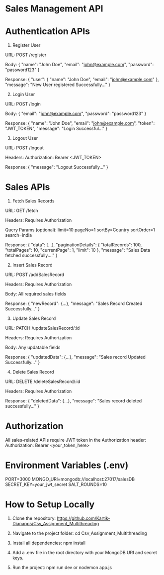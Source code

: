 # Sales Management API

# Authentication APIs

1. Register User

URL: POST /register

Body:
{
  "name": "John Doe",
  "email": "john@example.com",
  "password": "password123"
}

Response:
{
  "user": { "name": "John Doe", "email": "john@example.com" },
  "message": "New User registered Successfully..."
}


2. Login User

URL: POST /login

Body:
{
  "email": "john@example.com",
  "password": "password123"
}

Response:
{
  "name": "John Doe",
  "email": "john@example.com",
  "token": "JWT_TOKEN",
  "message": "Login Successful..."
}


3. Logout User

URL: POST /logout

Headers:
Authorization: Bearer <JWT_TOKEN>

Response:
{
  "message": "Logout Successfully..."
}


# Sales APIs

1. Fetch Sales Records

URL: GET /fetch

Headers: Requires Authorization

Query Params (optional):
limit=10
pageNo=1
sortBy=Country
sortOrder=1
search=india

Response:
{
  "data": [...],
  "paginationDetails": {
    "totalRecords": 100,
    "totalPages": 10,
    "currentPage": 1,
    "limit": 10
  },
  "message": "Sales Data fetched successfully...."
}


2. Insert Sales Record

URL: POST /addSalesRecord

Headers: Requires Authorization

Body: All required sales fields

Response:
{
  "newRecord": {...},
  "message": "Sales Record Created Successfully..."
}


3. Update Sales Record

URL: PATCH /updateSalesRecord/:id

Headers: Requires Authorization

Body: Any updatable fields

Response:
{
  "updatedData": {...},
  "message": "Sales record Updated Successfully..."
}


4. Delete Sales Record

URL: DELETE /deleteSalesRecord/:id

Headers: Requires Authorization

Response:
{
  "deletedData": {...},
  "message": "Sales record deleted successfully..."
}


# Authorization

All sales-related APIs require JWT token in the Authorization header:
Authorization: Bearer <your_token_here>


# Environment Variables (.env)

PORT=3000
MONGO_URI=mongodb://localhost:27017/salesDB
SECRET_KEY=your_jwt_secret
SALT_ROUNDS=10


# How to Setup Locally

1. Clone the repository:
https://github.com/Kartik-Dianapps/Csv_Assignment_Multithreading

2. Navigate to the project folder:
cd Csv_Assignment_Multithreading

3. Install all dependencies:
npm install

4. Add a .env file in the root directory with your MongoDB URI and secret keys.

5. Run the project:
npm run dev or nodemon app.js